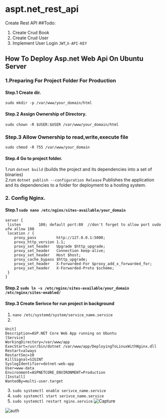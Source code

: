 # aspt.net_rest_api
Create Rest API
##Todo: <br>
1. Create Crud Book <br>
2. Create Crud User <br>
3. Implement User Login `JWT`,`X-API-KEY`

## How To Deploy Asp.net Web Api On Ubuntu Server

### 1.Preparing For Project Folder For Production

#### Step.1 Create dir.
`sudo mkdir -p /var/www/your_domain/html`
#### Step.2 Assign Ownership of Directory.
`sudo chown -R $USER:$USER /var/www/your_domain/html`
### Step.3 Allow Ownership to read,write,execute file
`sudo chmod -R 755 /var/www/your_domain`
#### Step.4 Go to project folder. 
  1.run `dotnet build`  (builds the project and its dependencies into a set of binaries) </br>
  2.run `dotnet publish --configuration Release` Publishes the application and its dependencies to a folder for deployment to a hosting 
     system.
 ### 2. Config Nginx.
#### Step.1 `sudo nano /etc/nginx/sites-available/your_domain` 
    server {
     listen        100; default port:80  //don't forget to allow port sudo ufw allow 100
     location / {
        proxy_pass         http://127.0.0.1:5000;
        proxy_http_version 1.1;
        proxy_set_header   Upgrade $http_upgrade;
        proxy_set_header   Connection keep-alive;
        proxy_set_header   Host $host;
        proxy_cache_bypass $http_upgrade;
        proxy_set_header   X-Forwarded-For $proxy_add_x_forwarded_for;
        proxy_set_header   X-Forwarded-Proto $scheme;
     }
    }
#### Step.2 `sudo ln -s /etc/nginx/sites-available/your_domain /etc/nginx/sites-enabled/`
#### Step.3 Create Serivce for run project in background
 1. `nano /etc/systemd/system/service_name.service`
 2.  </br>
    Unit]
    Description=ASP.NET Core Web App running on Ubuntu
    [Service]
    WorkingDirectory=/var/www/app
    ExecStart=/usr/bin/dotnet /var/www/app/DeployingToLinuxWithNginx.dll
    Restart=always
    RestartSec=10
    KillSignal=SIGINT
    SyslogIdentifier=dotnet-web-app
    User=www-data
    Environment=ASPNETCORE_ENVIRONMENT=Production
    [Install]
    WantedBy=multi-user.target
  3. `sudo systemctl enable serivce_name.service`
  4. `sudo systemctl start serivce_name.service`
  5. `sudo systemctl restart nginx.service`
![Capture](https://github.com/Rofak/aspt.net_rest_api/assets/55318711/fc9095e6-83d7-4851-9f5b-2decd10512c2)
 
![auth](https://github.com/Rofak/aspt.net_rest_api/assets/55318711/7f83b5d2-a181-47f9-9afd-1d6deffc0e15)
